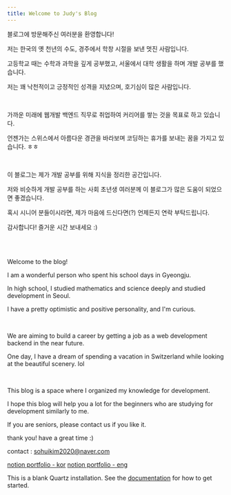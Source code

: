 ```yaml
---
title: Welcome to Judy's Blog
---
```


블로그에 방문해주신 여러분을 환영합니다!

저는 한국의 옛 천년의 수도, 경주에서 학창 시절을 보낸 멋진 사람입니다.

고등학교 때는 수학과 과학을 깊게 공부했고, 서울에서 대학 생활을 하며 개발 공부를 했습니다.

저는 꽤 낙천적이고 긍정적인 성격을 지녔으며, 호기심이 많은 사람입니다.

<br>

가까운 미래에 웹개발 백엔드 직무로 취업하여 커리어를 쌓는 것을 목표로 하고 있습니다.

언젠가는 스위스에서 아름다운 경관을 바라보며 코딩하는 휴가를 보내는 꿈을 가지고 있습니다. ㅎㅎ

<br>

이 블로그는 제가 개발 공부를 위해 지식을 정리한 공간입니다.

저와 비슷하게 개발 공부를 하는 사회 초년생 여러분께 이 블로그가 많은 도움이 되었으면 좋겠습니다.

혹시 시니어 분들이시라면, 제가 마음에 드신다면(?) 언제든지 연락 부탁드립니다.

감사합니다! 즐거운 시간 보내세요 :)

<br>
<br>

Welcome to the blog!

 I am a wonderful person who spent his school days in Gyeongju.

 In high school, I studied mathematics and science deeply and studied development in Seoul.

 I have a pretty optimistic and positive personality, and I'm curious.

<br>

 We are aiming to build a career by getting a job as a web development backend in the near future.

 One day, I have a dream of spending a vacation in Switzerland while looking at the beautiful scenery. lol


<br>

 This blog is a space where I organized my knowledge for development.

 I hope this blog will help you a lot for the beginners who are studying for development similarly to me.

 If you are seniors, please contact us if you like it.

 thank you! have a great time :)

 contact : <a href="mailto:sohuikim2020@naver.com">sohuikim2020@naver.com</a>

[notion portfolio - kor](https://tiny-helicopter-4d0.notion.site/cdd9676f8af34393aab175904a01e58b?pvs=4)
[notion portfolio - eng](https://tiny-helicopter-4d0.notion.site/cdd9676f8af34393aab175904a01e58b?pvs=4)


This is a blank Quartz installation.
See the [documentation](https://quartz.jzhao.xyz) for how to get started.
